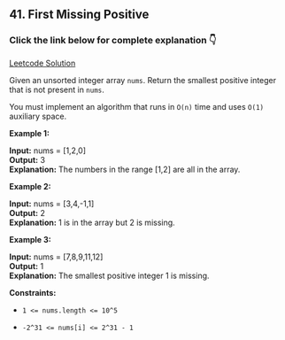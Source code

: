 ## 41. First Missing Positive

### Click the link below for complete explanation 👇

[Leetcode Solution](https://leetcode.com/problems/first-missing-positive/solutions/4930453/java-solution-3-approaches-hashset-sorting-pattern-value-as-index/)

Given an unsorted integer array ``nums``. Return the smallest positive integer that is not present in ``nums``.

You must implement an algorithm that runs in ``O(n)`` time and uses ``O(1)`` auxiliary space.

 

**Example 1:**

**Input:** nums = [1,2,0] <br>
**Output:** 3  <br>
**Explanation:** The numbers in the range [1,2] are all in the array.

**Example 2:**  

**Input:** nums = [3,4,-1,1]  <br>
**Output:** 2 <br>
**Explanation:** 1 is in the array but 2 is missing.

**Example 3:**

**Input:** nums = [7,8,9,11,12] <br>
**Output:** 1 <br>
**Explanation:** The smallest positive integer 1 is missing.
 

**Constraints:**

- ``1 <= nums.length <= 10^5`` 

- ``-2^31 <= nums[i] <= 2^31 - 1``